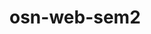 # osn-web-sem2
<human-body>
    <human-body__head></human-body__head>
    <human-body__torso></human-body__torso>
    <human-body__left-arm>
        <human-body__left-arm_tattoo></human-body__left-arm_tattoo>
    </human-body__left-arm>
    <human-body__right-arm>
        <human-body__right-arm_wrist>
            <human-body__right-arm_wrist_ring></human-body__right-arm_wrist_ring>
        </human-body__right-arm_wrist>
    </human-body__right-arm>
    <human-body__left-leg></human-body__left-leg>
    <human-body__right-leg></human-body__right-leg>
</human-body>